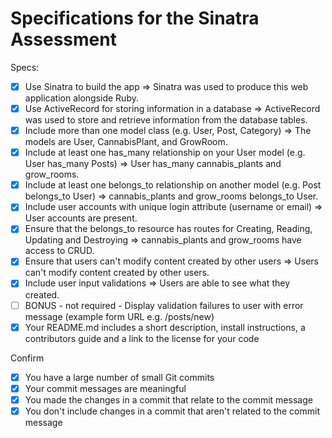 # Specifications for the Sinatra Assessment

Specs:
- [x] Use Sinatra to build the app => Sinatra was used to produce this web application alongside Ruby.
- [x] Use ActiveRecord for storing information in a database => ActiveRecord was used to store and retrieve information from the database tables.
- [x] Include more than one model class (e.g. User, Post, Category) => The models are User, CannabisPlant, and GrowRoom.
- [x] Include at least one has_many relationship on your User model (e.g. User has_many Posts) => User has_many cannabis_plants and grow_rooms.
- [x] Include at least one belongs_to relationship on another model (e.g. Post belongs_to User) => cannabis_plants and grow_rooms belongs_to User.
- [x] Include user accounts with unique login attribute (username or email) => User accounts are present.
- [x] Ensure that the belongs_to resource has routes for Creating, Reading, Updating and Destroying => cannabis_plants and grow_rooms have access to CRUD.
- [x] Ensure that users can't modify content created by other users => Users can't modify content created by other users.
- [x] Include user input validations => Users are able to see what they created.
- [ ] BONUS - not required - Display validation failures to user with error message (example form URL e.g. /posts/new)
- [x] Your README.md includes a short description, install instructions, a contributors guide and a link to the license for your code

Confirm
- [x] You have a large number of small Git commits
- [x] Your commit messages are meaningful
- [x] You made the changes in a commit that relate to the commit message
- [x] You don't include changes in a commit that aren't related to the commit message